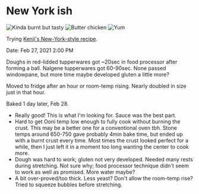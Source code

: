 # New York ish

![Kinda burnt but tasty](/images/2022-02-27/pizza.jpeg)
![Butter chicken](/images/2022-02-27/butter-chicken.jpeg)
![Yum](/images/2022-02-27/mmm.jpeg)

Trying [Kenji's New-York-style recipe](/new-york-kenji.md).

Date: Feb 27, 2021 2:00 PM

Doughs in red-lidded tupperwares got ~20sec in food processor after forming a ball. Nalgene tupperwares got 60-90sec. None passed windowpane, but more time maybe developed gluten a little more?

Moved to fridge after an hour or room-temp rising. Nearly doubled in size just in that hour.

Baked 1 day later, Feb 28.

* Really good! This is what I'm looking for. Sauce was the best part.
* Hard to get Ooni temp low enough to fully cook without burning the crust. This may be a better one for a conventional oven tbh. Stone temps around 650-750 gave probably 4min bake time, but ended up with a burnt crust every time. Most times the crust looked perfect for a while, then I just left it in a moment too long wanting the center to cook more.
* Dough was hard to work; gluten not very developed. Needed many rests during stretching. Not sure why; food processor technique didn't seem to work as well as promised. More water maybe?
* A bit over-proved/too thick. Less yeast? Don't allow the room-temp rise? Tried to squeeze bubbles before stretching.

